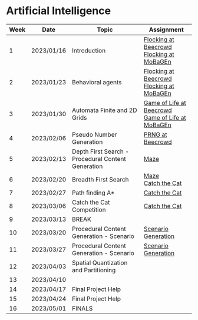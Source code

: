 # Artificial Intelligence

| Week | Date       | Topic                                              | Assignment                                                                                                                                                                |
|------|------------|----------------------------------------------------|---------------------------------------------------------------------------------------------------------------------------------------------------------------------------|
| 1    | 2023/01/16 | Introduction                                       | [Flocking at Beecrowd](assignments/flocking/README.md)<br/>[Flocking at MoBaGEn](https://github.com/InfiniBrains/mobagen/tree/master/examples/flocking)                   |
| 2    | 2023/01/23 | Behavioral agents                                  | [Flocking at Beecrowd](assignments/flocking/README.md)<br/>[Flocking at MoBaGEn](https://github.com/InfiniBrains/mobagen/tree/master/examples/flocking)                   |
| 3    | 2023/01/30 | Automata Finite and 2D Grids                       | [Game of Life at Beecrowd](assignments/life/README.md)<br/>[Game of Life at MoBaGEn](https://github.com/InfiniBrains/mobagen/tree/master/examples/life)                   |
| 4    | 2023/02/06 | Pseudo Number Generation                           | [PRNG at Beecrowd](assignments/rng/README.md)                                                                                                                             |
| 5    | 2023/02/13 | Depth First Search - Procedural Content Generation | [Maze](https://github.com/InfiniBrains/mobagen/tree/master/examples/maze)                                                                                                 |
| 6    | 2023/02/20 | Breadth First Search                               | [Maze](https://github.com/InfiniBrains/mobagen/tree/master/examples/maze) <br/> [Catch the Cat](https://github.com/InfiniBrains/mobagen/tree/master/examples/catchthecat) |
| 7    | 2023/02/27 | Path finding A*                                    | [Catch the Cat](https://github.com/InfiniBrains/mobagen/tree/master/examples/catchthecat)                                                                                 |
| 8    | 2023/03/06 | Catch the Cat Competition                          | [Catch the Cat](https://github.com/InfiniBrains/mobagen/tree/master/examples/catchthecat)                                                                                 |
| 9    | 2023/03/13 | BREAK                                              |                                                                                                                                                                           |
| 10   | 2023/03/20 | Procedural Content Generation - Scenario           | [Scenario Generation](https://github.com/InfiniBrains/mobagen/tree/master/examples/scenario)                                                                              |
| 11   | 2023/03/27 | Procedural Content Generation - Scenario           | [Scenario Generation](https://github.com/InfiniBrains/mobagen/tree/master/examples/scenario)                                                                              |
| 12   | 2023/04/03 | Spatial Quantization and Partitioning              |                                                                                                                                                                           |
| 13   | 2023/04/10 |                                                    |                                                                                                                                                                           |
| 14   | 2023/04/17 | Final Project Help                                 |                                                                                                                                                                           |
| 15   | 2023/04/24 | Final Project Help                                 |                                                                                                                                                                           |
| 16   | 2023/05/01 | FINALS                                             |                                                                                                                                                                           |

